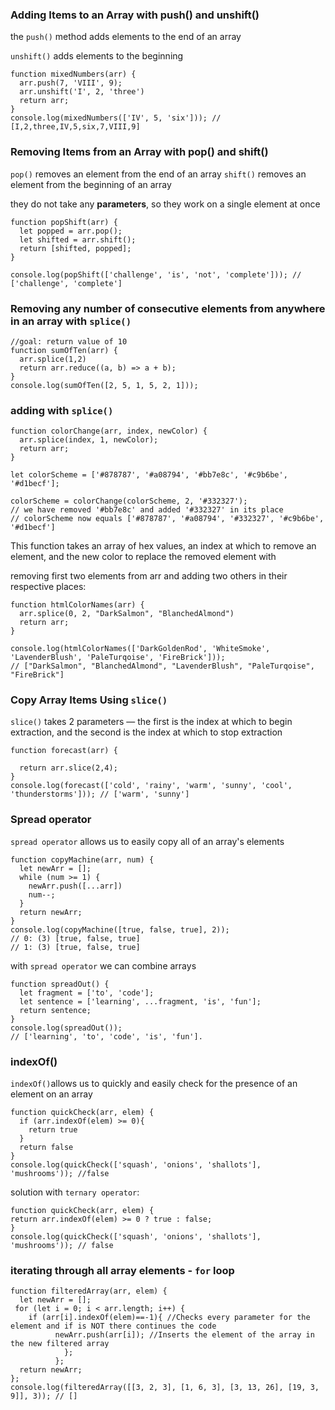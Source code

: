 ### Adding Items to an Array with push() and unshift()

the `push()` method adds elements to the end of an array

`unshift()` adds elements to the beginning

```
function mixedNumbers(arr) {
  arr.push(7, 'VIII', 9);
  arr.unshift('I', 2, 'three')
  return arr;
}
console.log(mixedNumbers(['IV', 5, 'six'])); // [I,2,three,IV,5,six,7,VIII,9]
```
### Removing Items from an Array with pop() and shift()

`pop()` removes an element from the end of an array
`shift()` removes an element from the beginning of an array

they do not take any **parameters**, so they work on a single element at once

```
function popShift(arr) {
  let popped = arr.pop(); 
  let shifted = arr.shift(); 
  return [shifted, popped];
}

console.log(popShift(['challenge', 'is', 'not', 'complete'])); // ['challenge', 'complete']
```
### Removing any number of consecutive elements from anywhere in an array with `splice()`

```
//goal: return value of 10
function sumOfTen(arr) {
  arr.splice(1,2)
  return arr.reduce((a, b) => a + b);
}
console.log(sumOfTen([2, 5, 1, 5, 2, 1]));
```

### adding with `splice()`
```
function colorChange(arr, index, newColor) {
  arr.splice(index, 1, newColor);
  return arr;
}

let colorScheme = ['#878787', '#a08794', '#bb7e8c', '#c9b6be', '#d1becf'];

colorScheme = colorChange(colorScheme, 2, '#332327');
// we have removed '#bb7e8c' and added '#332327' in its place
// colorScheme now equals ['#878787', '#a08794', '#332327', '#c9b6be', '#d1becf']
```
This function takes an array of hex values, an index at which to remove an element, and the new color to replace the removed element with

removing first two elements from arr and adding two others in their respective places:
```
function htmlColorNames(arr) {
  arr.splice(0, 2, "DarkSalmon", "BlanchedAlmond")
  return arr;
} 
 
console.log(htmlColorNames(['DarkGoldenRod', 'WhiteSmoke', 'LavenderBlush', 'PaleTurqoise', 'FireBrick']));
// ["DarkSalmon", "BlanchedAlmond", "LavenderBlush", "PaleTurqoise", "FireBrick"]
```

### Copy Array Items Using `slice()`

`slice()` takes 2 parameters — the first is the index at which to begin extraction, and the second is the index at which to stop extraction
```
function forecast(arr) {
  
  return arr.slice(2,4);
}
console.log(forecast(['cold', 'rainy', 'warm', 'sunny', 'cool', 'thunderstorms'])); // ['warm', 'sunny']
```
### Spread operator
`spread operator` allows us to easily copy all of an array's elements
```
function copyMachine(arr, num) {
  let newArr = [];
  while (num >= 1) {
    newArr.push([...arr])
    num--;
  }
  return newArr;
}
console.log(copyMachine([true, false, true], 2));
// 0: (3) [true, false, true]
// 1: (3) [true, false, true]
```
with `spread operator` we can combine arrays
```
function spreadOut() {
  let fragment = ['to', 'code'];
  let sentence = ['learning', ...fragment, 'is', 'fun']; 
  return sentence;
}
console.log(spreadOut()); 
// ['learning', 'to', 'code', 'is', 'fun'].
```
### indexOf()
`indexOf()`allows us to quickly and easily check for the presence of an element on an array
```
function quickCheck(arr, elem) {
  if (arr.indexOf(elem) >= 0){
    return true
  }
  return false
}
console.log(quickCheck(['squash', 'onions', 'shallots'], 'mushrooms')); //false
```
solution with `ternary operator`:
```
function quickCheck(arr, elem) {
return arr.indexOf(elem) >= 0 ? true : false;
}
console.log(quickCheck(['squash', 'onions', 'shallots'], 'mushrooms')); // false
```
### iterating through all array elements - `for` loop

```
function filteredArray(arr, elem) {
  let newArr = [];
 for (let i = 0; i < arr.length; i++) { 
    if (arr[i].indexOf(elem)==-1){ //Checks every parameter for the element and if is NOT there continues the code
          newArr.push(arr[i]); //Inserts the element of the array in the new filtered array
            };
          };
  return newArr;
};
console.log(filteredArray([[3, 2, 3], [1, 6, 3], [3, 13, 26], [19, 3, 9]], 3)); // []
```
